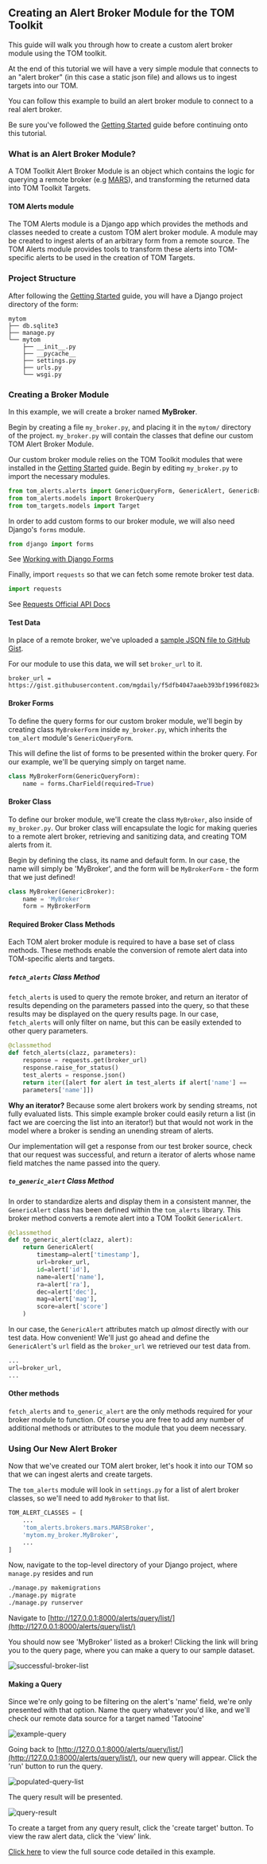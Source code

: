 Creating an Alert Broker Module for the TOM Toolkit
---------------------------------------------------

This guide will walk you through how to create a custom alert broker module using the TOM toolkit.

At the end of this tutorial we will have a very simple module that connects to
an "alert broker" (in this case a static json file) and allows us to ingest
targets into our TOM.

You can follow this example to build an alert broker module to connect to a real
alert broker.

Be sure you've followed the [Getting Started](/introduction/getting_started) guide before continuing onto this tutorial.

### What is an Alert Broker Module?
A TOM Toolkit Alert Broker Module is an object which contains the logic for querying a remote broker
(e.g [MARS](https://mars.lco.global)), and transforming the returned data into TOM Toolkit Targets.

#### TOM Alerts module
The TOM Alerts module is a Django app which provides the methods and
classes needed to create a custom TOM alert broker module. A module may be created to ingest
alerts of an arbitrary form from a remote source. The TOM Alerts module provides
tools to transform these alerts into TOM-specific alerts to be used in the creation of TOM Targets.

### Project Structure
After following the [Getting Started](/introduction/getting_started) guide, you will have
a Django project directory of the form:

```
mytom
├── db.sqlite3
├── manage.py
└── mytom
    ├── __init__.py
    ├── __pycache__
    ├── settings.py
    ├── urls.py
    └── wsgi.py
```

### Creating a Broker Module
In this example, we will create a broker named __MyBroker__.

Begin by creating a file `my_broker.py`, and placing it in the `mytom/` directory
of the project. `my_broker.py` will contain the classes that define our custom
TOM Alert Broker Module.

Our custom broker module relies on the TOM Toolkit modules that were installed in the
[Getting Started](/introduction/getting_started) guide. Begin by editing `my_broker.py`
to import the necessary modules.

```python
from tom_alerts.alerts import GenericQueryForm, GenericAlert, GenericBroker
from tom_alerts.models import BrokerQuery
from tom_targets.models import Target
```

In order to add custom forms to our broker module, we will also need Django's `forms` module.

```python
from django import forms
```
See [Working with Django Forms](https://docs.djangoproject.com/en/2.1/topics/forms/)

Finally, import `requests` so that we can fetch some remote broker test data.

```python
import requests
```
See [Requests Official API Docs](http://docs.python-requests.org/en/master/)

#### Test Data

In place of a remote broker, we've uploaded a [sample JSON file to GitHub Gist](https://gist.githubusercontent.com/mgdaily/f5dfb4047aaeb393bf1996f0823e1064/raw/5e6a6142ff77e7eb783892f1d1d01b13489032cc/example_broker_data.json).

For our module to use this data, we will set `broker_url` to it.
```
broker_url = https://gist.githubusercontent.com/mgdaily/f5dfb4047aaeb393bf1996f0823e1064/raw/5e6a6142ff77e7eb783892f1d1d01b13489032cc/example_broker_data.json
```

#### Broker Forms
To define the query forms for our custom broker module, we'll begin by creating class
`MyBrokerForm` inside `my_broker.py`, which inherits the `tom_alert` module's
`GenericQueryForm`.

This will define the list of forms to be presented within the broker query. For
our example, we'll be querying simply on target name.

```python
class MyBrokerForm(GenericQueryForm):
    name = forms.CharField(required=True)
```

#### Broker Class
To define our broker module, we'll create the class `MyBroker`, also inside of `my_broker.py`.
Our broker class will encapsulate the logic for making queries to a remote alert broker,
retrieving and sanitizing data, and creating TOM alerts from it.

Begin by defining the class, its name and default form. In our case, the name
will simply be 'MyBroker', and the form will be `MyBrokerForm` - the form that we
just defined!

```python
class MyBroker(GenericBroker):
    name = 'MyBroker'
    form = MyBrokerForm
```

#### Required Broker Class Methods
Each TOM alert broker module is required to have a base set of class methods. These
methods enable the conversion of remote alert data into TOM-specific
alerts and targets.

##### `fetch_alerts` Class Method
`fetch_alerts` is used to query the remote broker, and return an iterator
of results depending on the parameters passed into the query, so that
these results may be displayed on the query results page. In our case, `fetch_alerts`
will only filter on name, but this can be easily extended to other query parameters.

```python
@classmethod
def fetch_alerts(clazz, parameters):
    response = requests.get(broker_url)
    response.raise_for_status()
    test_alerts = response.json()
    return iter([alert for alert in test_alerts if alert['name'] ==
    parameters['name']])
```
**Why an iterator?** Because some alert brokers work by sending streams, not fully
evaluated lists. This simple example broker could easily return a list (in fact we
are coercing the list into an iterator!) but that would not work in the model
where a broker is sending an unending stream of alerts.

Our implementation will get a response from our test broker source, check that our
request was successful, and return a iterator of alerts whose name field matches the
name passed into the query.

##### `to_generic_alert` Class Method
In order to standardize alerts and display them in a consistent manner,
the `GenericAlert` class has been defined within the `tom_alerts` library.
This broker method converts a remote alert into a TOM Toolkit `GenericAlert`.

```python
@classmethod
def to_generic_alert(clazz, alert):
    return GenericAlert(
        timestamp=alert['timestamp'],
        url=broker_url,
        id=alert['id'],
        name=alert['name'],
        ra=alert['ra'],
        dec=alert['dec'],
        mag=alert['mag'],
        score=alert['score']
    )
```
In our case, the `GenericAlert` attributes match up *almost* directly with our test
data. How convenient! We'll just go ahead and define the `GenericAlert`'s `url`
field as the `broker_url` we retrieved our test data from.

```python
...
url=broker_url,
...
```

#### Other methods

`fetch_alerts` and `to_generic_alert` are the only methods required for your
broker module to function. Of course you are free to add any number of additional
methods or attributes to the module that you deem necessary.

### Using Our New Alert Broker
Now that we've created our TOM alert broker, let's hook it into our TOM
so that we can ingest alerts and create targets.

The `tom_alerts` module will look in `settings.py` for a list of alert
broker classes, so we'll need to add `MyBroker` to that list.

```python
TOM_ALERT_CLASSES = [
    ...
    'tom_alerts.brokers.mars.MARSBroker',
    'mytom.my_broker.MyBroker',
    ...
]
```
Now, navigate to the top-level directory of your Django project,
where `manage.py` resides and run

```bash
./manage.py makemigrations
./manage.py migrate
./manage.py runserver
```

Navigate to [http://127.0.0.1:8000/alerts/query/list/](http://127.0.0.1:8000/alerts/query/list/)

You should now see 'MyBroker' listed as a broker! Clicking the link will bring you
to the query page, where you can make a query to our sample dataset.

![successful-broker-list](/_static/create_broker_doc/success_broker_list.png)

#### Making a Query

Since we're only going to be filtering on the alert's 'name' field, we're only
presented with that option. Name the query whatever you'd like, and we'll check
our remote data source for a target named 'Tatooine'

![example-query](/_static/create_broker_doc/example_query.png)

Going back to [http://127.0.0.1:8000/alerts/query/list/](http://127.0.0.1:8000/alerts/query/list/),
our new query will appear. Click the 'run' button to run the query.

![populated-query-list](/_static/create_broker_doc/populated_query_list.png)

The query result will be presented.

![query-result](/_static/create_broker_doc/query_result.png)

To create a target from any query result, click the 'create target' button. To view the raw
alert data, click the 'view' link.

[Click here](https://gist.github.com/mgdaily/19aefebd05da91fe6ebfe928b4862a51) to view
the full source code detailed in this example.

